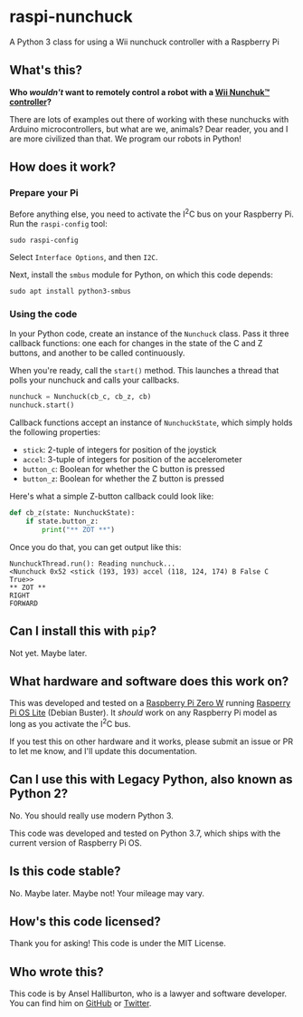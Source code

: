 # raspi-nunchuck

A Python 3 class for using a Wii nunchuck controller with a Raspberry Pi

## What's this?

**Who *wouldn't* want to remotely control a robot with a [Wii Nunchuk™ controller](https://store.nintendo.com/nunchuk-wii-u-wii-wii-mini.html)?**

There are lots of examples out there of working with these nunchucks with Arduino microcontrollers, but what are we, animals? Dear reader, you and I are more civilized than that. We program our robots in Python!

## How does it work?

### Prepare your Pi

Before anything else, you need to activate the I<sup>2</sup>C bus on your Raspberry Pi. Run the `raspi-config` tool:

```shell
sudo raspi-config
```

Select `Interface Options`, and then `I2C`.

Next, install the `smbus` module for Python, on which this code depends:

```shell
sudo apt install python3-smbus
```

### Using the code

In your Python code, create an instance of the `Nunchuck` class. Pass it three callback functions: one each for changes in the state of the C and Z buttons, and another to be called continuously.

When you're ready, call the `start()` method. This launches a thread that polls your nunchuck and calls your callbacks.

```python
nunchuck = Nunchuck(cb_c, cb_z, cb)
nunchuck.start()
```

Callback functions accept an instance of `NunchuckState`, which simply holds the following properties:

* `stick`: 2-tuple of integers for position of the joystick
* `accel`: 3-tuple of integers for position of the accelerometer
* `button_c`: Boolean for whether the C button is pressed
* `button_z`: Boolean for whether the Z button is pressed

Here's what a simple Z-button callback could look like:

```python
def cb_z(state: NunchuckState):
    if state.button_z:
        print("** ZOT **")
```

Once you do that, you can get output like this:

```
NunchuckThread.run(): Reading nunchuck...
<Nunchuck 0x52 <stick (193, 193) accel (118, 124, 174) B False C True>>
** ZOT **
RIGHT
FORWARD
```

## Can I install this with `pip`?

Not yet. Maybe later.

## What hardware and software does this work on?

This was developed and tested on a [Raspberry Pi Zero W](https://www.raspberrypi.org/pi-zero-w/) running [Rasperry Pi OS Lite](https://www.raspberrypi.org/software/operating-systems/#raspberry-pi-os-32-bit) (Debian Buster). It *should* work on any Raspberry Pi model as long as you activate the I<sup>2</sup>C bus.

If you test this on other hardware and it works, please submit an issue or PR to let me know, and I'll update this documentation.

## Can I use this with Legacy Python, also known as Python 2?

No. You should really use modern Python 3.

This code was developed and tested on Python 3.7, which ships with the current version of Raspberry Pi OS.

## Is this code stable?

No. Maybe later. Maybe not! Your mileage may vary.

## How's this code licensed?

Thank you for asking! This code is under the MIT License.

## Who wrote this?

This code is by Ansel Halliburton, who is a lawyer and software developer. You can find him on [GitHub](https://github.com/anseljh) or [Twitter](https://twitter.com/anseljh).
